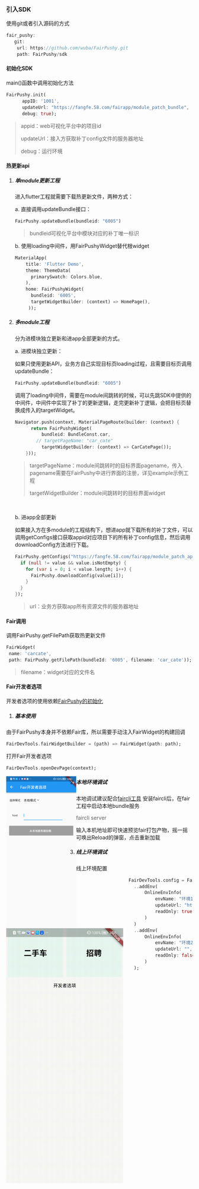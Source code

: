 ### 引入SDK

使用git或者引入源码的方式

```dart
fair_pushy:
   git:
   	url: https://github.com/wuba/FairPushy.git
	path: FairPushy/sdk
```



#### <span id="initialSDK">初始化SDK</span>

main()函数中调用初始化方法

```dart
FairPushy.init(
      appID: '1001',
      updateUrl: "https://fangfe.58.com/fairapp/module_patch_bundle",
      debug: true);
```

> appid：web可视化平台中的项目id
>
> updateUrl：接入方获取补丁config文件的服务器地址
>
> debug：运行环境



#### 热更新api

1. ##### 单module更新工程

   进入flutter工程就需要下载热更新文件，两种方式：

   a. 直接调用updateBundle接口：

   ```dart
   FairPushy.updateBundle(bundleid: "6005")
   ```

   > bundleid可视化平台中模块对应的补丁唯一标识

   

   b. 使用loading中间件，用FairPushyWidget替代根widget

   ```dart
   MaterialApp(
       title: 'Flutter Demo',
       theme: ThemeData(
         primarySwatch: Colors.blue,
       ),
       home: FairPushyWidget(
         bundleid: '6005',
         targetWidgetBuilder: (context) => HomePage(),
   		));
   ```

   

2. ##### 多module工程

   分为进模块独立更新和进app全部更新的方式。

   a. 进模块独立更新：

   如果只使用更新API，业务方自己实现目标页loading过程，且需要目标页调用updateBundle：

   ```dart
   FairPushy.updateBundle(bundleid: "6005")
   ```

   

   调用了loading中间件，需要在module间跳转的时候，可以先跳SDK中提供的中间件，中间件中实现了补丁的更新逻辑，走完更新补丁逻辑，会把目标页替换成传入的targetWidget。

   ```dart
   Navigator.push(context, MaterialPageRoute(builder: (context) {
         return FairPushyWidget(
             bundleid: BundleConst.car,
           // targetPageName: "car_cate"
             targetWidgetBuilder: (context) => CarCatePage());
       }));
   ```

   > targetPageName：module间跳转时的目标界面pagename，传入pagename需要在FairPushy中进行界面的注册，详见example示例工程
   >
   > targetWidgetBuilder：module间跳转时的目标界面widget

   ​	

   b. 进app全部更新

   如果接入方在多module的工程结构下，想进app就下载所有的补丁文件，可以调用getConfigs接口获取appid对应项目下的所有补丁config信息，然后调用downloadConfig方法进行下载。

   ```dart
   FairPushy.getConfigs("https://fangfe.58.com/fairapp/module_patch_app").then((value) {
     if (null != value && value.isNotEmpty) {
       for (var i = 0; i < value.length; i++) {
         FairPushy.downloadConfig(value[i]);
       }
     }
   });
   ```

   > url：业务方获取app所有资源文件的服务器地址
   
 #### Fair调用
   调用FairPushy.getFilePath获取热更新文件
   ```dart
   FairWidget(
    name: 'carcate',
    path: FairPushy.getFilePath(bundleId: '6005', filename: 'car_cate'));
   ```
   > filename：widget对应的文件名


#### Fair开发者选项

开发者选项的使用依赖[FairPushy的初始化](#initialSDK)

1. ##### 基本使用
由于FairPushy本身并不依赖Fair库，所以需要手动注入FairWidget的构建回调
```dart
FairDevTools.fairWidgetBuilder = (path) => FairWidget(path: path);
```
打开Fair开发者选项
```dart
FairDevTools.openDevPage(context);
```
<img src="images/1.png" alt="image1" style="zoom:40%; float:left" />

2. ##### 本地环境调试
本地调试建议配合[faircli工具](https://pub.dev/packages/faircli/install)
安装faircli后，在fair工程中启动本地bundle服务

> faircli server

输入本机地址即可快速预览fair打包产物，摇一摇可唤出Reload的弹窗，点击重新加载

<img src="images/2.gif" alt="gif2" style="zoom:67%; float:left" />

3. ##### 线上环境调试
线上环境配置
```dart
  FairDevTools.config = FairDevConfig()
    ..addEnv(
        OnlineEnvInfo(
            envName: "环境1",
            updateUrl: "https://fangfe.58.com/fairapp/module_patch_bundle",
            readOnly: true
        )
    )
    ..addEnv(
        OnlineEnvInfo(
            envName: "环境2",
            updateUrl: "",
            readOnly: false
        )
    );
```
